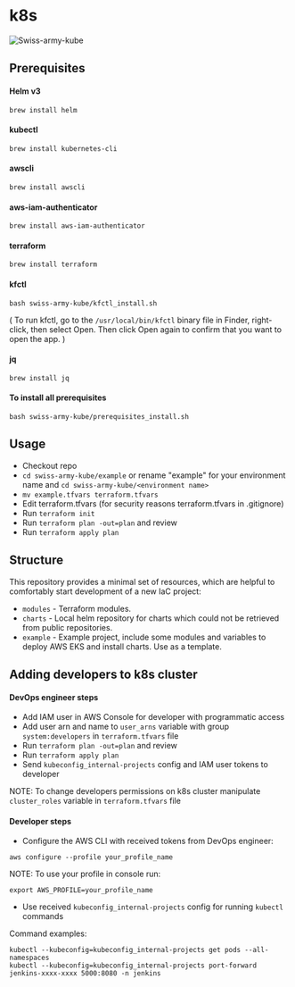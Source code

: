 # k8s 

![Swiss-army-kube](https://github.com/provectus/swiss-army-kube/raw/master/logo-swiss-army.png)

## Prerequisites

#### Helm v3  
`brew install helm`

#### kubectl  
`brew install kubernetes-cli`

#### awscli  
`brew install awscli`

#### aws-iam-authenticator  
`brew install aws-iam-authenticator`

#### terraform  
`brew install terraform`

#### kfctl 
`bash swiss-army-kube/kfctl_install.sh`

( To run kfctl, go to the `/usr/local/bin/kfctl` binary file in Finder, right-click, then select Open. Then click Open again to confirm that you want to open the app. )  

#### jq
`brew install jq`

#### To install all prerequisites
`bash swiss-army-kube/prerequisites_install.sh` 

## Usage
- Checkout repo
- `cd swiss-army-kube/example` or rename "example" for your environment name and `cd swiss-army-kube/<environment name>`
- `mv example.tfvars terraform.tfvars`
- Edit terraform.tfvars (for security reasons terraform.tfvars in .gitignore)
- Run `terraform init`
- Run `terraform plan -out=plan` and review
- Run `terraform apply plan`

## Structure
This repository provides a minimal set of resources, which are helpful to comfortably start development of a new IaC project:
 - `modules` - Terraform modules.
 - `charts`  - Local helm repository for charts which could not be retrieved from public repositories.
 - `example` - Example project, include some modules and variables to deploy AWS EKS and install charts. Use as a template.
 
 
 ## Adding developers to k8s cluster
 #### DevOps engineer steps
 - Add IAM user in AWS Console for developer with programmatic access
 - Add user arn and name to `user_arns` variable with group `system:developers` in `terraform.tfvars` file
 - Run `terraform plan -out=plan` and review
 - Run `terraform apply plan`
 - Send `kubeconfig_internal-projects` config and IAM user tokens to developer
 
 NOTE: To change developers permissions on k8s cluster manipulate `cluster_roles` variable in `terraform.tfvars` file
 
 #### Developer steps
 - Configure the AWS CLI with received tokens from DevOps engineer:
 ```
 aws configure --profile your_profile_name
 ```
 NOTE: To use your profile in console run:
 ```
 export AWS_PROFILE=your_profile_name
 ```
 - Use received `kubeconfig_internal-projects` config for running `kubectl` commands
 
 Command examples:
 ```
 kubectl --kubeconfig=kubeconfig_internal-projects get pods --all-namespaces
 kubectl --kubeconfig=kubeconfig_internal-projects port-forward jenkins-xxxx-xxxx 5000:8080 -n jenkins
 ```